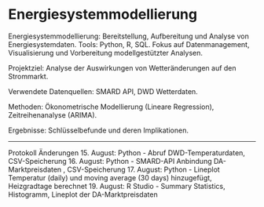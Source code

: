 # Energiesystemmodellierung
Energiesystemmodellierung: Bereitstellung, Aufbereitung und Analyse von Energiesystemdaten. Tools: Python, R, SQL. Fokus auf Datenmanagement, Visualisierung und Vorbereitung modellgestützter Analysen.

Projektziel: Analyse der Auswirkungen von Wetteränderungen auf den Strommarkt.

Verwendete Datenquellen: SMARD API, DWD Wetterdaten.

Methoden: Ökonometrische Modellierung (Lineare Regression), Zeitreihenanalyse (ARIMA).

Ergebnisse: Schlüsselbefunde und deren Implikationen.




------------------------------------------------------------------------------------------------------------------------------------------------------------------------------------------------------------------




Protokoll Änderungen
15. August: Python - Abruf DWD-Temperaturdaten, CSV-Speicherung
16. August: Python - SMARD-API Anbindung DA-Marktpreisdaten , CSV-Speicherung
17. August: Python - Lineplot Temperatur (daily) und moving average (30 days) hinzugefügt, Heizgradtage berechnet
19. August: R Studio - Summary Statistics, Histogramm, Lineplot der DA-Marktpreisdaten
